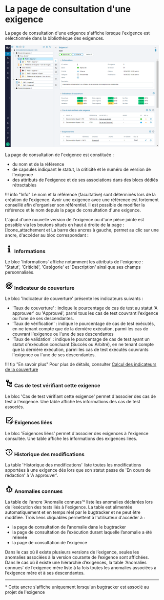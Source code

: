 # La page de consultation d'une exigence

La page de consultation d'une exigence s'affiche lorsque l'exigence est sélectionnée dans la bibliothèque des exigences.

![Page de consultation d'une exigence](resources/consultation_exigence_fr.png)

La page de consultation de l'exigence est constituée :

- du nom et de la référence
- de capsules indiquant le statut, la criticité et le numéro de version de l'exigence
- des attributs de l'exigence et de ses associations dans des blocs dédiés rétractables

!!! info "Info"
	Le nom et la référence (facultative) sont déterminés lors de la création de l’exigence. Avoir une exigence avec une référence est fortement conseillé afin d'organiser son référentiel. Il est possible de modifier la référence et le nom depuis la page de consultation d'une exigence. 

L'ajout d'une nouvelle version de l'exigence ou d'une pièce jointe est possible via les boutons situés en haut à droite de la page : [Icone_attachement et La barre des ancres à gauche, permet au clic sur une ancre, d'accéder au bloc correspondant :

### ![Ancre Informations](resources/icone_information.png) Informations

Le bloc 'Informations' affiche notamment les attributs de l'exigence : 'Statut', 'Criticité', 'Catégorie' et 'Description' ainsi que ses champs personnalisés.

### ![Ancre Indicateur de couverture](resources/icone_coverage_indicators.png) Indicateur de couverture

Le bloc 'Indicateur de couverture' présente les indicateurs suivants :

- 'Taux de couverture' : indique le pourcentage de cas de test au statut 'A approuver' ou 'Approuvé', parmi tous les cas de test couvrant l'exigence ou l'une de ses descendantes.
- 'Taux de vérification' : indique le pourcentage de cas de test exécutés, en ne tenant compte que de la dernière exécution, parmi les cas de couvrant l'exigence ou l'une de ses descendantes
- 'Taux de validation' : indique le pourcentage de cas de test ayant un statut d'exécution concluant (Succès ou Arbitré), en ne tenant compte que la dernière exécution, parmi les cas de test exécutés couvrants l'exigence ou l'une de ses descendantes.

!!! tip "En savoir plus"
	Pour plus de détails, consulter  [Calcul des indicateurs de la couverture](../2.4.suivi-couverture/2.4.2.calculs-indicateurs-couverture.md)


### ![Ancre cas de test verifiant cette exigence](resources/icone_linked_test_cases.png) Cas de test vérifiant cette exigence

Le bloc 'Cas de test vérifiant cette exigence' permet d'associer des cas de test à l'exigence. Une table affiche les informations des cas de test associés.

### ![Ancre Exigences lies](resources/icone_linked_requierement.png) Exigences liées

Le bloc 'Exigences liées' permet d'associer des exigences à l'exigence consultée. Une table affiche les informations des exigences liées.

### ![Ancre Historique des modifications](resources/icone_history.png) Historique des modifications

La table 'Historique des modifications' liste toutes les modifications apportées à une exigence dès lors que son statut passe de 'En cours de rédaction' à 'A approuver'.

### ![Ancre Anomalies connues](resources/icone_issues.png) Anomalies connues

La table de l'ancre 'Anomalie connues'* liste les anomalies déclarées lors de l’exécution des tests liés à l'exigence. La table est alimentée automatiquement et en temps réel par le bugtracker et ne peut être modifiée.
Trois liens cliquables permettent à l'utilisateur d'accéder à :

- la page de consultation de l’anomalie dans le bugtracker
- la page de consultation de l’exécution durant laquelle l’anomalie a été relevée
- la page de consultation de l’exigence

Dans le cas où il existe plusieurs versions de l’exigence, seules les anomalies associées à la version courante de l’exigence sont affichées.
Dans le cas où il existe une hiérarchie d’exigences, la table 'Anomalies connues' de l’exigence mère liste à la fois toutes les anomalies associées  à l’exigence mère et à ses descendantes.

---
\* Cette ancre s'affiche uniquement lorsqu'un bugtracker est associé au projet de l'exigence

<!--stackedit_data:
eyJoaXN0b3J5IjpbLTIxMDAxODI1NTcsNjYyNDI3NTAsMTAxMD
MwMjkyMSwtNjc4NjI5ODg1LC0xNjg2MTU4NDY5LDY3MjkzMDU1
MCwxNjU0NDM0NjQ2LC0zNDE5NTEzMDAsLTE0MjU0OTk1OSwtND
kzNjQ2OTE5LC04NTEwODUxMCw4NjM2MTUzMTEsMTE2MjY3Mjg3
OSwxOTY3MTM5ODMyLC01MDY5Njc2NzMsLTE5NjM3OTk5ODgsMT
U0MzQ3MzE4NywtMTU4Njc1MzkzNCwxNDc5MzAyNTEzLC0xMzIy
Njk0MzAwXX0=
-->